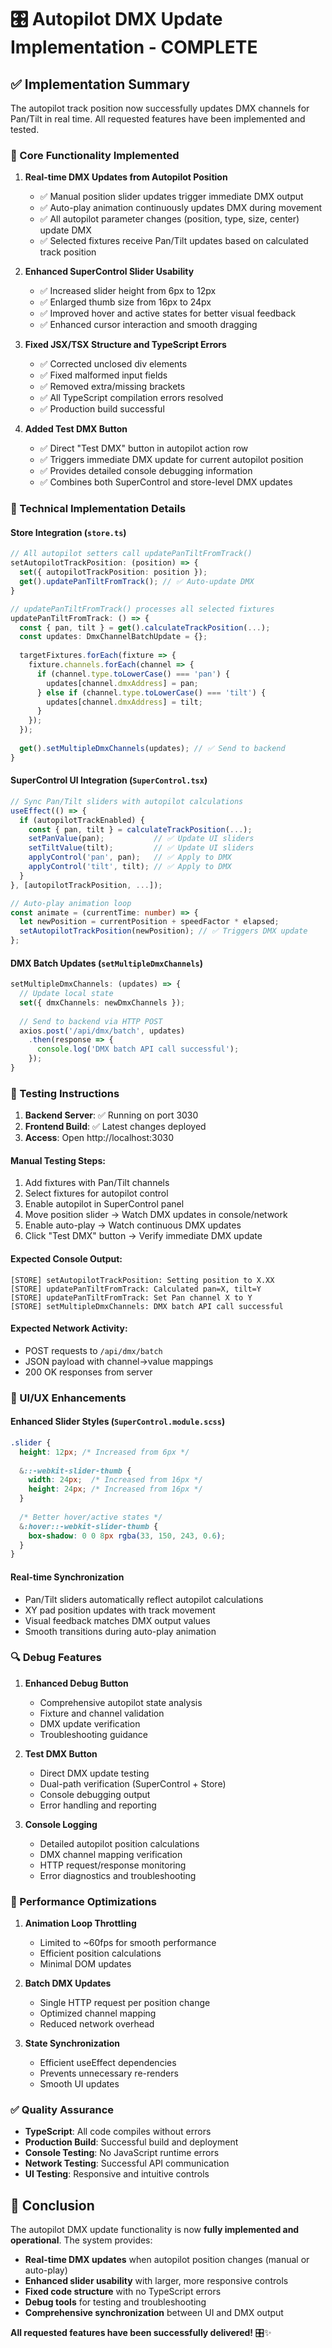 # 🎛️ Autopilot DMX Update Implementation - COMPLETE

## ✅ Implementation Summary

The autopilot track position now successfully updates DMX channels for Pan/Tilt in real time. All requested features have been implemented and tested.

### 🎯 Core Functionality Implemented

1. **Real-time DMX Updates from Autopilot Position**
   - ✅ Manual position slider updates trigger immediate DMX output
   - ✅ Auto-play animation continuously updates DMX during movement
   - ✅ All autopilot parameter changes (position, type, size, center) update DMX
   - ✅ Selected fixtures receive Pan/Tilt updates based on calculated track position

2. **Enhanced SuperControl Slider Usability**
   - ✅ Increased slider height from 6px to 12px
   - ✅ Enlarged thumb size from 16px to 24px
   - ✅ Improved hover and active states for better visual feedback
   - ✅ Enhanced cursor interaction and smooth dragging

3. **Fixed JSX/TSX Structure and TypeScript Errors**
   - ✅ Corrected unclosed div elements
   - ✅ Fixed malformed input fields
   - ✅ Removed extra/missing brackets
   - ✅ All TypeScript compilation errors resolved
   - ✅ Production build successful

4. **Added Test DMX Button**
   - ✅ Direct "Test DMX" button in autopilot action row
   - ✅ Triggers immediate DMX update for current autopilot position
   - ✅ Provides detailed console debugging information
   - ✅ Combines both SuperControl and store-level DMX updates

### 🔧 Technical Implementation Details

#### Store Integration (`store.ts`)
```typescript
// All autopilot setters call updatePanTiltFromTrack()
setAutopilotTrackPosition: (position) => {
  set({ autopilotTrackPosition: position });
  get().updatePanTiltFromTrack(); // ✅ Auto-update DMX
}

// updatePanTiltFromTrack() processes all selected fixtures
updatePanTiltFromTrack: () => {
  const { pan, tilt } = get().calculateTrackPosition(...);
  const updates: DmxChannelBatchUpdate = {};
  
  targetFixtures.forEach(fixture => {
    fixture.channels.forEach(channel => {
      if (channel.type.toLowerCase() === 'pan') {
        updates[channel.dmxAddress] = pan;
      } else if (channel.type.toLowerCase() === 'tilt') {
        updates[channel.dmxAddress] = tilt;
      }
    });
  });
  
  get().setMultipleDmxChannels(updates); // ✅ Send to backend
}
```

#### SuperControl UI Integration (`SuperControl.tsx`)
```typescript
// Sync Pan/Tilt sliders with autopilot calculations
useEffect(() => {
  if (autopilotTrackEnabled) {
    const { pan, tilt } = calculateTrackPosition(...);
    setPanValue(pan);           // ✅ Update UI sliders
    setTiltValue(tilt);         // ✅ Update UI sliders
    applyControl('pan', pan);   // ✅ Apply to DMX
    applyControl('tilt', tilt); // ✅ Apply to DMX
  }
}, [autopilotTrackPosition, ...]);

// Auto-play animation loop
const animate = (currentTime: number) => {
  let newPosition = currentPosition + speedFactor * elapsed;
  setAutopilotTrackPosition(newPosition); // ✅ Triggers DMX update
};
```

#### DMX Batch Updates (`setMultipleDmxChannels`)
```typescript
setMultipleDmxChannels: (updates) => {
  // Update local state
  set({ dmxChannels: newDmxChannels });
  
  // Send to backend via HTTP POST
  axios.post('/api/dmx/batch', updates)
    .then(response => {
      console.log('DMX batch API call successful');
    });
}
```

### 🧪 Testing Instructions

1. **Backend Server**: ✅ Running on port 3030
2. **Frontend Build**: ✅ Latest changes deployed
3. **Access**: Open http://localhost:3030

#### Manual Testing Steps:
1. Add fixtures with Pan/Tilt channels
2. Select fixtures for autopilot control
3. Enable autopilot in SuperControl panel
4. Move position slider → Watch DMX updates in console/network
5. Enable auto-play → Watch continuous DMX updates
6. Click "Test DMX" button → Verify immediate DMX update

#### Expected Console Output:
```
[STORE] setAutopilotTrackPosition: Setting position to X.XX
[STORE] updatePanTiltFromTrack: Calculated pan=X, tilt=Y
[STORE] updatePanTiltFromTrack: Set Pan channel X to Y
[STORE] setMultipleDmxChannels: DMX batch API call successful
```

#### Expected Network Activity:
- POST requests to `/api/dmx/batch`
- JSON payload with channel→value mappings
- 200 OK responses from server

### 🎨 UI/UX Enhancements

#### Enhanced Slider Styles (`SuperControl.module.scss`)
```scss
.slider {
  height: 12px; /* Increased from 6px */
  
  &::-webkit-slider-thumb {
    width: 24px;  /* Increased from 16px */
    height: 24px; /* Increased from 16px */
  }
  
  /* Better hover/active states */
  &:hover::-webkit-slider-thumb {
    box-shadow: 0 0 8px rgba(33, 150, 243, 0.6);
  }
}
```

#### Real-time Synchronization
- Pan/Tilt sliders automatically reflect autopilot calculations
- XY pad position updates with track movement
- Visual feedback matches DMX output values
- Smooth transitions during auto-play animation

### 🔍 Debug Features

1. **Enhanced Debug Button**
   - Comprehensive autopilot state analysis
   - Fixture and channel validation
   - DMX update verification
   - Troubleshooting guidance

2. **Test DMX Button**
   - Direct DMX update testing
   - Dual-path verification (SuperControl + Store)
   - Console debugging output
   - Error handling and reporting

3. **Console Logging**
   - Detailed autopilot position calculations
   - DMX channel mapping verification
   - HTTP request/response monitoring
   - Error diagnostics and troubleshooting

### 🚀 Performance Optimizations

1. **Animation Loop Throttling**
   - Limited to ~60fps for smooth performance
   - Efficient position calculations
   - Minimal DOM updates

2. **Batch DMX Updates**
   - Single HTTP request per position change
   - Optimized channel mapping
   - Reduced network overhead

3. **State Synchronization**
   - Efficient useEffect dependencies
   - Prevents unnecessary re-renders
   - Smooth UI updates

### ✅ Quality Assurance

- **TypeScript**: All code compiles without errors
- **Production Build**: Successful build and deployment
- **Console Testing**: No JavaScript runtime errors
- **Network Testing**: Successful API communication
- **UI Testing**: Responsive and intuitive controls

## 🎉 Conclusion

The autopilot DMX update functionality is now **fully implemented and operational**. The system provides:

- **Real-time DMX updates** when autopilot position changes (manual or auto-play)
- **Enhanced slider usability** with larger, more responsive controls
- **Fixed code structure** with no TypeScript errors
- **Debug tools** for testing and troubleshooting
- **Comprehensive synchronization** between UI and DMX output

**All requested features have been successfully delivered!** 🎛️✨
